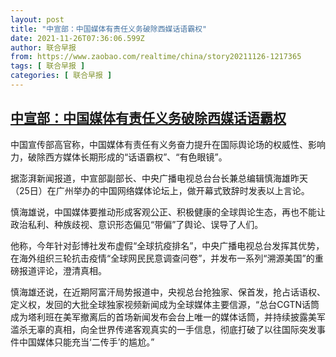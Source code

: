 ```yaml
---
layout: post
title: "中宣部：中国媒体有责任义务破除西媒话语霸权"
date: 2021-11-26T07:36:06.599Z
author: 联合早报
from: https://www.zaobao.com/realtime/china/story20211126-1217365
tags: [ 联合早报 ]
categories: [ 联合早报 ]
---
```

<!--1637939340000-->
[中宣部：中国媒体有责任义务破除西媒话语霸权](https://www.zaobao.com/realtime/china/story20211126-1217365)
------

<div>
<p>中国宣传部高官称，中国媒体有责任有义务奋力提升在国际舆论场的权威性、影响力，破除西方媒体长期形成的“话语霸权”、“有色眼镜”。</p><p>据澎湃新闻报道，中宣部副部长、中央广播电视总台台长兼总编辑慎海雄昨天（25日）在广州举办的中国网络媒体论坛上，做开幕式致辞时发表以上言论。</p><p>慎海雄说，中国媒体要推动形成客观公正、积极健康的全球舆论生态，再也不能让政治私利、种族歧视、意识形态偏见“带偏”了舆论、误导了人们。</p><section id="imu"><div id="dfp-ad-imu1">        </div></section><p>他称，今年针对彭博社发布虚假“全球抗疫排名”，中央广播电视总台发挥其优势，在海外组织三轮抗击疫情“全球网民民意调查问卷”，并发布一系列“溯源美国”的重磅报道评论，澄清真相。</p><p>慎海雄还说，在近期阿富汗局势报道中，央视总台抢独家、保首发，抢占话语权、定义权，发回的大批全球独家视频新闻成为全球媒体主要信源，“总台CGTN话筒成为塔利班在美军撤离后的首场新闻发布会台上唯一的媒体话筒，并持续披露美军滥杀无辜的真相，向全世界传递客观真实的一手信息，彻底打破了以往国际突发事件中国媒体只能充当‘二传手’的尴尬。”</p>      <div class="cx_paywall_placeholder" id="sph_cdp_40"></div>
</div>
